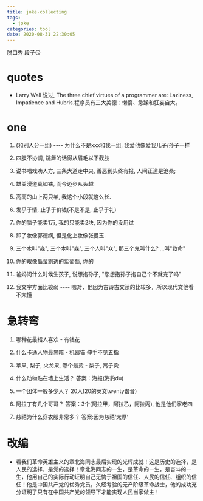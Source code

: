 ```yaml
---
title: joke-collecting
tags:
  - joke
categories: tool
date: 2020-08-31 22:30:05
---
```



脱口秀 段子😏

<!--more-->

# quotes

- Larry Wall 说过, The three chief virtues of a programmer are: Laziness, Impatience and Hubris.程序员有三大美德：懒惰、急躁和狂妄自大。

# one

1. (和别人分一组) ---- 为什么不是xxx和我一组, 我爱他像爱我儿子/孙子一样

1. 四肢不协调, 跳舞的话得从眉毛以下截肢

1. 说书唱戏劝人方, 三条大道走中央, 善恶到头终有报, 人间正道是沧桑;

1. 雄关漫道真如铁, 而今迈步从头越

1. 高高的山上两只羊, 我这个小段就这么长.

1. 发乎于情, 止乎于价钱(不是不是, 止乎于礼)

1. 你的脑子能卖1万, 我的只能卖2块, 因为你的没用过

1. 卸了妆像郭德纲, 但是化上妆像张曼玉.

1. 三个水叫"淼", 三个木叫"森", 三个人叫"众", 那三个鬼叫什么? ...叫"救命"

1. 你的眼像晶莹剔透的紫葡萄, 你的

1. 爸妈问什么时候生孩子, 说想抱孙子, "您想抱孙子抱自己个不就完了吗"

1. 我文字方面比较弱 ---- 嗯对，他因为古诗古文读的比较多，所以现代文他看不太懂


# 急转弯

1. 哪种花最招人喜欢 - 有钱花

1. 什么卡通人物最黑暗 - 机器猫 伸手不见五指

1. 苹果, 梨子, 火龙果, 哪个最烫 - 梨子, 离子烫

1. 什么动物贴在墙上生活？ 答案：海报(海豹du)

1. 一个团体一般多少人？ 20人(20的英文twenty谐音)

1. 阿拉丁有几个哥哥？ 答案：3个(阿拉甲，阿拉乙，阿拉丙), 他是他们家老四

1. 慈禧为什么穿衣服非常多？ 答案:因为慈禧‘太厚’

# 改编

- 看我们革命英雄主义的章北海同志最后实现的光辉成就！这是历史的选择，是人民的选择，是党的选择！章北海同志的一生，是革命的一生，是奋斗的一生，他用自己的实际行动证明自己无愧于祖国的信任、人民的信任、组织的信任！他是中国共产党的优秀党员，久经考验的无产阶级革命战士，他的成功充分证明了只有在中国共产党的领导下才能实现人民当家做主！
